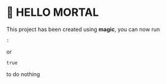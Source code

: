 # 🚀 HELLO MORTAL

This project has been created using **magic**, you can now run

```
:
```

or

```
true
```

to do nothing
